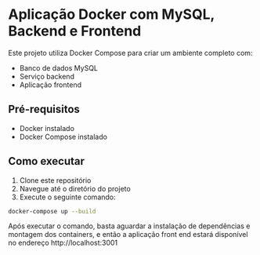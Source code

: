 # Aplicação Docker com MySQL, Backend e Frontend

Este projeto utiliza Docker Compose para criar um ambiente completo com:
- Banco de dados MySQL
- Serviço backend
- Aplicação frontend

## Pré-requisitos

- Docker instalado
- Docker Compose instalado

## Como executar

1. Clone este repositório
2. Navegue até o diretório do projeto
3. Execute o seguinte comando:

```bash
docker-compose up --build
```
Após executar o comando, basta aguardar a instalação de dependências e montagem dos containers, e então a aplicação front end estará disponível no endereço http://localhost:3001
